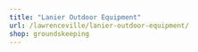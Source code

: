 ```yaml
---
title: "Lanier Outdoor Equipment"
url: /lawrenceville/lanier-outdoor-equipment/
shop: groundskeeping
---
```


